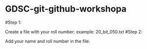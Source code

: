 # GDSC-git-github-workshopa

#Step 1:

Create a file with your roll number:
example: 20_bit_050.txt
#Step 2:

Add your name and roll number in the file.
